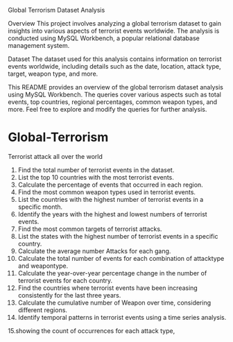 Global Terrorism Dataset Analysis

Overview
This project involves analyzing a global terrorism dataset to gain insights into various aspects of terrorist events worldwide. The analysis is conducted using MySQL Workbench, a popular relational database management system.

Dataset
The dataset used for this analysis contains information on terrorist events worldwide, including details such as the date, location, attack type, target, weapon type, and more.

This README provides an overview of the global terrorism dataset analysis using MySQL Workbench. The queries cover various aspects such as total events, top countries, regional percentages, common weapon types, and more. Feel free to explore and modify the queries for further analysis.

# Global-Terrorism
Terrorist attack all over the world
1. Find the total number of terrorist events in the dataset.
2. List the top 10 countries with the most terrorist events.
3. Calculate the percentage of events that occurred in each region.
4. Find the most common weapon types used in terrorist events.
5. List the countries with the highest number of terrorist events in a specific month.
6. Identify the years with the highest and lowest numbers of terrorist events.
7. Find the most common targets of terrorist attacks.
8. List the states with the highest number of terrorist events in a specific country.
9. Calculate the average number Attacks for each gang.
10. Calculate the total number of events for each combination of attacktype and weapontype.
11. Calculate the year-over-year percentage change in the number of terrorist events for each country.
12. Find the countries where terrorist events have been increasing consistently for the last three years.
13. Calculate the cumulative number of Weapon over time, considering different regions.
14. Identify temporal patterns in terrorist events using a time series analysis.

15.showing the count of occurrences for each attack type, 

